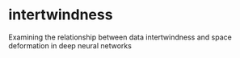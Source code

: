 # intertwindness
Examining the relationship between data intertwindness and space deformation in deep neural networks
